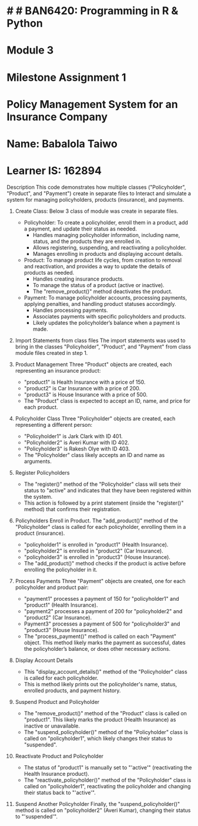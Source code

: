 # # # BAN6420: Programming in R & Python
# Module 3
# Milestone Assignment 1
# Policy Management System for an Insurance Company

# Name: Babalola Taiwo
# Learner IS: 162894

Description
This code demonstrates how multiple classes ("Policyholder", "Product", and "Payment") create in separate files to Interact and simulate a system for managing policyholders, products (insurance), and payments.
1.	Create Class: Below 3 class of module was create in separate files.
	 - Policyholder: To create a policyholder, enroll them in a product, add a payment, and update their status as needed.
		-	Handles managing policyholder information, including name, status, and the products they are enrolled in.
		-	Allows registering, suspending, and reactivating a policyholder.
		-	Manages enrolling in products and displaying account details.
	 - Product: To manage product life cycles, from creation to removal and reactivation, and provides a way to update the details of products as needed.
		-	Handles creating insurance products.
		-	To manage the status of a product (active or inactive).
		-	The "remove_product()" method deactivates the product.
	 - Payment: To manage policyholder accounts, processing payments, applying penalties, and handling product statuses accordingly.
		-	Handles processing payments.
		-	Associates payments with specific policyholders and products.
		-	Likely updates the policyholder’s balance when a payment is made.
2.	Import Statements from class files
	The import statements was used to bring in the classes "Policyholder", "Product", and "Payment" from class module files created in step 1.
       
3.	Product Management
	Three "Product" objects are created, each representing an insurance product:
	-	"product1" is Health Insurance with a price of 150.
	-	"product2" is Car Insurance with a price of 200.
	-	"product3" is House Insurance with a price of 500.
 	-	The "Product" class is expected to accept an ID, name, and price for each product.
4.	Policyholder Class
Three "Policyholder" objects are created, each representing a different person:
	-	"Policyholder1" is Jark Clark with ID 401.
	-	"Policyholder2" is Averi Kumar with ID 402.
	-	"Policyholder3" is Rakesh Olye with ID 403.
	-	The "Policyholder" class likely accepts an ID and name as arguments.
5.	Register Policyholders
  	 - 	The "register()" method of the "Policyholder" class will sets their status to "active" and indicates that they have been registered within the system.
	 - This action is followed by a print statement (inside the "register()" method) that confirms their registration.
6.	Policyholders Enroll in Product.
The "add_product()" method of the "Policyholder" class is called for each policyholder, enrolling them in a product (insurance).
	-	"policyholder1" is enrolled in "product1" (Health Insurance).
	-	"policyholder2" is enrolled in "product2" (Car Insurance).
	-	"policyholder3" is enrolled in "product3" (House Insurance).
	-	The "add_product()" method checks if the product is active before enrolling the policyholder in it.
7.	Process Payments
Three "Payment" objects are created, one for each policyholder and product pair:
	-	"payment1" processes a payment of 150 for "policyholder1" and "product1" (Health Insurance).
	-	"payment2" processes a payment of 200 for "policyholder2" and "product2" (Car Insurance).
	-	Payment3" processes a payment of 500 for "policyholder3" and "product3" (House Insurance).
	-	The "process_payment()" method is called on each "Payment" object. This method likely marks the payment as successful, dates the policyholder’s balance, or does other necessary actions.
8.	Display Account Details
	 - This "display_account_details()" method of the "Policyholder" class is called for each policyholder.
	 - This is method likely prints out the policyholder's name, status, enrolled products, and payment history.
9.	Suspend Product and Policyholder
	 - The "remove_product()" method of the "Product" class is called on "product1". This likely marks the product (Health Insurance) as inactive or unavailable.
	 - The "suspend_policyholder()" method of the "Policyholder" class is called on "policyholder1", which likely changes their status to "suspended".
10.	Reactivate Product and Policyholder
	 - The status of "product1" is manually set to "'active'" (reactivating the Health Insurance product).
	 - The "reactivate_policyholder()" method of the "Policyholder" class is called on "policyholder1", reactivating the policyholder and changing their status back to "'active'".
11.	Suspend Another Policyholder
Finally, the "suspend_policyholder()" method is called on "policyholder2" (Averi Kumar), changing their status to "'suspended'".
